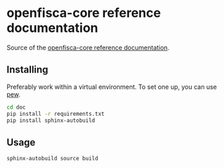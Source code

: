 # openfisca-core reference documentation

Source of the [openfisca-core reference documentation](https://openfisca.readthedocs.io/).

## Installing

Preferably work within a virtual environment. To set one up, you can use [pew](https://github.com/berdario/pew).

```sh
cd doc
pip install -r requirements.txt
pip install sphinx-autobuild
```

## Usage

```sh
sphinx-autobuild source build
```
